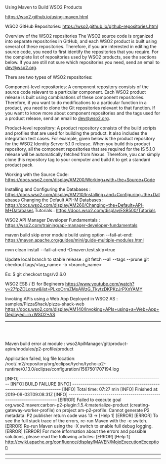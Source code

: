Using Maven to Build WSO2 Products

https://wso2.github.io/using-maven.html

WSO2 GitHub Repositories:
https://wso2.github.io/github-repositories.html

Overview of the WSO2 repositories
The WSO2 source code is organized into separate repositories in GitHub, and each WSO2 product is built using several of these repositories. Therefore, if you are interested in editing the source code, you need to first identify the repositories that you require. For the complete list of repositories used by WSO2 products, see the sections below. If you are still not sure which repositories you need, send an email to dev@wso2.org.

There are two types of WSO2 repositories:

Component-level repositories: A component repository consists of the source code relevant to a particular component. Each WSO2 product release is built using combinations of these component repositories. Therefore, if you want to do modifications to a particular function in a product, you need to clone the Git repositories relevant to that function. If you want to know more about component repositories and the tags used for a product release, send an email to dev@wso2.org.

Product-level repository: A product repository consists of the build scripts and profiles that are used for building the product. It also includes the integration test cases. For example, given below is the product repository for the WSO2 Identity Server 5.1.0 release. When you build this product repository, all the component repositories that are required for the IS 5.1.0 release will be automatically fetched from Nexus. Therefore, you can simply clone this repository tag to your computer and build it to get a standard product pack.





Working with the Source Code:
https://docs.wso2.com/display/AM200/Working+with+the+Source+Code

Installing and Configuring the Databases : https://docs.wso2.com/display/AM210/Installing+and+Configuring+the+Databases
Changing the Default API-M Databases : https://docs.wso2.com/display/AM260/Changing+the+Default+API-M+Databases
Tutorials : https://docs.wso2.com/display/ESB500/Tutorials


WSO2 API Manager Developer Fundamentals :
https://wso2.com/training/api-manager-developer-fundamentals











maven build skip error module build using option --fail-at-end:
         https://maven.apache.org/guides/mini/guide-multiple-modules.html
         
mvn clean install --fail-at-end -Dmaven.test.skip=true

Update local branch to stable release :
git fetch --all --tags --prune
git checkout tags/<tag_name> -b <branch_name>

Ex: $ git checkout tags/v2.6.0


WSO2 ESB / EI for Begineers
https://www.youtube.com/watch?v=27fpZDLonzw&list=PLxoOrmZMsAWzG_TkytzDKPKzJrPXnYAMY


Invoking APIs using a Web App Deployed in WSO2 AS : samples/PizzaShack/pizza-shack-web
     https://docs.wso2.com/display/AM140/Invoking+APIs+using+a+Web+App+Deployed+in+WSO2+AS







---------------------------------------------------------------
<br><br>

Maven build error at module : wso2ApiManager/git/product-apim/modules/p2-profile/product

Application failed, log file location: /root/.m2/repository/org/eclipse/tycho/tycho-p2-runtime/0.13.0/eclipse/configuration/1567501707194.log

[INFO] ------------------------------------------------------------------------
[INFO] BUILD FAILURE
[INFO] ------------------------------------------------------------------------
[INFO] Total time:  07:27 min
[INFO] Finished at: 2019-09-03T09:08:31Z
[INFO] ------------------------------------------------------------------------
[ERROR] Failed to execute goal org.wso2.maven:carbon-p2-plugin:1.5.4:materialize-product (creating-gateway-worker-profile) on project am-p2-profile: Cannot generate P2 metadata: P2 publisher return code was 13 -> [Help 1]
[ERROR]
[ERROR] To see the full stack trace of the errors, re-run Maven with the -e switch.
[ERROR] Re-run Maven using the -X switch to enable full debug logging.
[ERROR]
[ERROR] For more information about the errors and possible solutions, please read the following articles:
[ERROR] [Help 1] http://cwiki.apache.org/confluence/display/MAVEN/MojoExecutionException


-----------------------------------------------------------------

-----------------------------------------------------------------




